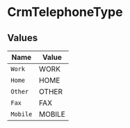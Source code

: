 # CrmTelephoneType


## Values

| Name     | Value    |
| -------- | -------- |
| `Work`   | WORK     |
| `Home`   | HOME     |
| `Other`  | OTHER    |
| `Fax`    | FAX      |
| `Mobile` | MOBILE   |